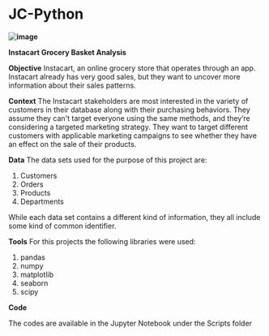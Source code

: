 # JC-Python

**![image](https://user-images.githubusercontent.com/105503536/168341785-012cb9e8-e497-4876-bc43-16f91a836ae3.png)**

**Instacart Grocery Basket Analysis**

**Objective**
Instacart, an online grocery store that operates through an app. Instacart already has very good sales, but they want to uncover more information about their sales patterns.

**Context**
The Instacart stakeholders are most interested in the variety of customers in their database along with their purchasing behaviors. They assume they can't target everyone using the same methods, and they’re considering a targeted marketing strategy. They want to target different customers with applicable marketing campaigns to see whether they have an effect on the sale of their products. 

**Data**
The data sets used for the purpose of this project are:

1. Customers
2. Orders
3. Products
4. Departments

While each data set contains a different kind of information, they all include some kind of common identifier.

**Tools**
For this projects the following libraries were used:

1. pandas
2. numpy
3. matplotlib
4. seaborn
5. scipy

**Code**

The codes are available in the Jupyter Notebook under the Scripts folder


